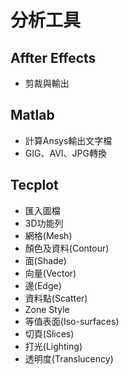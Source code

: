 # 分析工具

## Affter Effects
- 剪裁與輸出
  
## Matlab
- 計算Ansys輸出文字檔
- GIG、AVI、JPG轉換

## Tecplot
- 匯入圖檔
- 3D功能列
- 網格(Mesh)
- 顏色及資料(Contour)
- 面(Shade)
- 向量(Vector)
- 邊(Edge)
- 資料點(Scatter)
- Zone Style
- 等值表面(Iso-surfaces)
- 切頁(Slices)
- 打光(Lighting)
- 透明度(Translucency)
